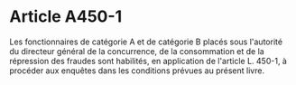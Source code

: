 # Article A450-1

Les fonctionnaires de catégorie A et de catégorie B placés sous l'autorité du directeur général de la concurrence, de la consommation et de la répression des fraudes sont habilités, en application de l'article L. 450-1, à procéder aux enquêtes dans les conditions prévues au présent livre.
